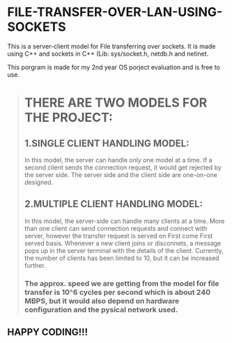 # FILE-TRANSFER-OVER-LAN-USING-SOCKETS
This is a server-client model for File transferring over sockets.
It is made using C++ and sockets in C++ (Lib: sys/socket.h, netdb.h and netinet.

This porgram is made for my 2nd year OS porject evaluation and is free to use.
> # THERE ARE TWO MODELS FOR THE PROJECT:
> ## 1.SINGLE CLIENT HANDLING MODEL: 
>   In this model, the server can handle only one model at a time. If a second client sends the connection request, it would get rejected by the server side. The server side and the client side are one-on-one designed.
>   
>## 2.MULTIPLE CLIENT HANDLING MODEL:
> In this model, the server-side can handle many clients at a time. More than one client can send connection requests and connect with server, however the transfer request is served on First come First served basis. Whenever a new client joins or disconnets, a message pops up in the server terminal with the details of the client. Currently, the number of clients has been limited to 10, but it can be increased further. 
> 
> ### The approx. speed we are getting from the model for file transfer is 10^6 cycles per second which is about 240 MBPS, but it would also depend on hardware configuration and the pysical network used.


## HAPPY CODING!!!
